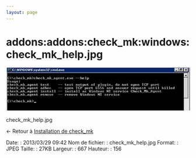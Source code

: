 ```yaml
---
layout: page
---
```


addons:addons:check\_mk:windows:check\_mk\_help.jpg
===================================================

[![check\_mk\_help.jpg](../../../../../assets/media/addons/addons/check_mk/windows/check_mk_help.jpg@cache=&w=667&h=156 "check_mk_help.jpg")](../../../../../assets/media/addons/addons/check_mk/windows/check_mk_help.jpg@cache= "Afficher le fichier original")

check\_mk\_help.jpg

← Retour à [Installation de
check\_mk](../../../../../addons/check_mk/check_mk-install.html "nagios:addons:check_mk:check_mk-install")

Date:
:   2013/03/29 09:42
Nom de fichier:
:   check\_mk\_help.jpg
Format:
:   JPEG
Taille:
:   27KB
Largeur:
:   667
Hauteur:
:   156

